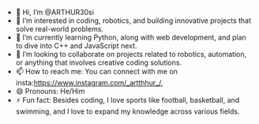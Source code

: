 - 👋 Hi, I’m @ARTHUR30si
- 👀 I’m interested in coding, robotics, and building innovative projects that solve real-world problems.
- 🌱 I’m currently learning Python, along with web development, and plan to dive into C++ and JavaScript next.
- 💞️ I’m looking to collaborate on projects related to robotics, automation, or anything that involves creative coding solutions.
- 📫 How to reach me: You can connect with me on insta:https://www.instagram.com/_artthhur_/,
- 😄 Pronouns: He/Him
- ⚡ Fun fact: Besides coding, I love sports like football, basketball, and swimming, and I love to expand my knowledge across various fields.



<!---
ARTHUR30s/ARTHUR30s is a ✨ special ✨ repository because its `README.md` (this file) appears on your GitHub profile.
You can click the Preview link to take a look at your changes.
--->
